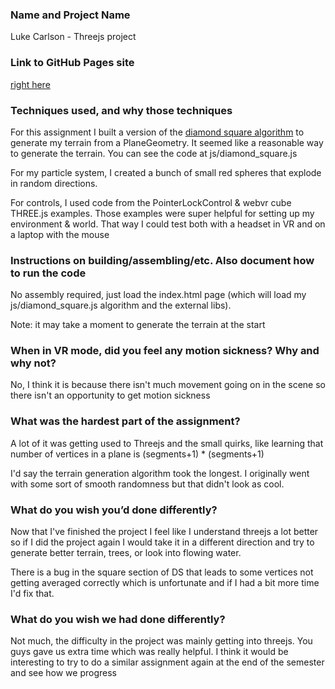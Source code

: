 ### Name and Project Name
Luke Carlson - Threejs project
### Link to GitHub Pages site
[right here](http://pennvr.github.io/three-js-jlukec)
### Techniques used, and why those techniques
For this assignment I built a version of the [diamond square algorithm](https://en.wikipedia.org/wiki/Diamond-square_algorithm) to generate my terrain from a PlaneGeometry. It seemed like a reasonable way to generate the terrain. You can see the code at js/diamond_square.js

For my particle system, I created a bunch of small red spheres that explode in random directions.

For controls, I used code from the PointerLockControl & webvr cube THREE.js examples. Those examples were super helpful for setting up my environment & world.
That way I could test both with a headset in VR and on a laptop with the mouse
### Instructions on building/assembling/etc. Also document how to run the code
No assembly required, just load the index.html page (which will load my js/diamond_square.js algorithm and the external libs).

Note: it may take a moment to generate the terrain at the start
### When in VR mode, did you feel any motion sickness? Why and why not?
No, I think it is because there isn't much movement going on in the scene so there isn't an opportunity to get motion sickness
### What was the hardest part of the assignment?
A lot of it was getting used to Threejs and the small quirks, like learning that number of vertices in a plane is (segments+1) * (segments+1)

I'd say the terrain generation algorithm took the longest. I originally went with some sort of smooth randomness but that didn't look as cool.
### What do you wish you’d done differently?
Now that I've finished the project I feel like I understand threejs a lot better so if I did the project again I would
take it in a different direction and try to generate better terrain, trees, or look into flowing water.

There is a bug in the square section of DS that leads to some vertices not getting averaged correctly which is unfortunate and if I had a bit more time I'd fix that.
### What do you wish we had done differently?
Not much, the difficulty in the project was mainly getting into threejs. You guys gave us extra time which was really helpful. I think it would be interesting to try to do a similar assignment again at the end of the semester and see how we progress
